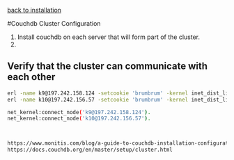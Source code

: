 [back to installation](https://github.com/kwantu/platformconfiguration/wiki/Installation)

#Couchdb Cluster Configuration

1. Install couchdb on each server that will form part of the cluster.
2. 

## Verify that the cluster can communicate with each other
```bash
erl -name k9@197.242.158.124 -setcookie 'brumbrum' -kernel inet_dist_listen_min 9100 -kernel inet_dist_listen_max 9100
erl -name k10@197.242.156.57 -setcookie 'brumbrum' -kernel inet_dist_listen_min 9100 -kernel inet_dist_listen_max 9100

net_kernel:connect_node('k9@197.242.158.124').
net_kernel:connect_node('k10@197.242.156.57').



https://www.monitis.com/blog/a-guide-to-couchdb-installation-configuration-and-monitoring/
https://docs.couchdb.org/en/master/setup/cluster.html